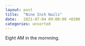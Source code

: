 ```yaml
---
layout: post
title:  "Nine Inch Nails"
date:   2021-07-04 09:00:00 +0300
categories: unsorted
---
```


Eight AM in the mornning.
